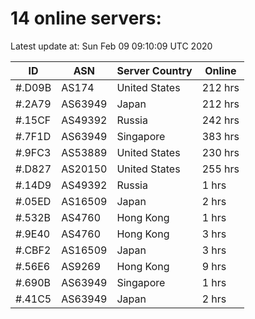 # 14 online servers:

Latest update at: Sun Feb 09 09:10:09 UTC 2020

| ID | ASN | Server Country | Online |
| -- | --- | -------------- | ------ |
| #.D09B | AS174 | United States | 212 hrs |
| #.2A79 | AS63949 | Japan | 212 hrs |
| #.15CF | AS49392 | Russia | 242 hrs |
| #.7F1D | AS63949 | Singapore | 383 hrs |
| #.9FC3 | AS53889 | United States | 230 hrs |
| #.D827 | AS20150 | United States | 255 hrs |
| #.14D9 | AS49392 | Russia | 1 hrs |
| #.05ED | AS16509 | Japan | 2 hrs |
| #.532B | AS4760 | Hong Kong | 1 hrs |
| #.9E40 | AS4760 | Hong Kong | 3 hrs |
| #.CBF2 | AS16509 | Japan | 3 hrs |
| #.56E6 | AS9269 | Hong Kong | 9 hrs |
| #.690B | AS63949 | Singapore | 1 hrs |
| #.41C5 | AS63949 | Japan | 2 hrs |

